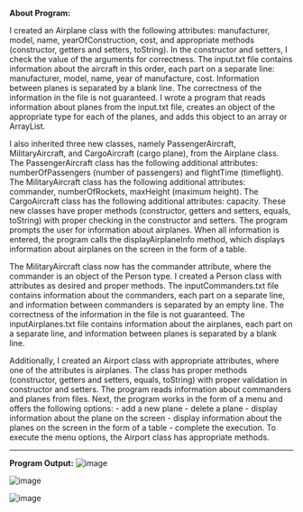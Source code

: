 **About Program:**

I created an Airplane class with the following attributes: manufacturer, model, name, yearOfConstruction, cost, and appropriate methods (constructor, getters and setters, toString). In the constructor and setters, I check the value of the arguments for correctness. The input.txt file contains information about the aircraft in this order, each part on a separate line: manufacturer, model, name, year of manufacture, cost. Information between planes is separated by a blank line. The correctness of the information in the file is not guaranteed. I wrote a program that reads information about planes from the input.txt file, creates an object of the appropriate type for each of the planes, and adds this object to an array or ArrayList. 

I also inherited three new classes, namely PassengerAircraft, MilitaryAircraft, and CargoAircraft (cargo plane), from the Airplane class. The PassengerAircraft class has the following additional attributes: numberOfPassengers (number of passengers) and flightTime (timeflight). The MilitaryAircraft class has the following additional attributes: commander, numberOfRockets, maxHeight (maximum height). The CargoAircraft class has the following additional attributes: capacity. These new classes have proper methods (constructor, getters and setters, equals, toString) with proper checking in the constructor and setters. The program prompts the user for information about airplanes. When all information is entered, the program calls the displayAirplaneInfo method, which displays information about airplanes on the screen in the form of a table.

The MilitaryAircraft class now has the commander attribute, where the commander is an object of the Person type. I created a Person class with attributes as desired and proper methods. The inputCommanders.txt file contains information about the commanders, each part on a separate line, and information between commanders is separated by an empty line. The correctness of the information in the file is not guaranteed. The inputAirplanes.txt file contains information about the airplanes, each part on a separate line, and information between planes is separated by a blank line.

Additionally, I created an Airport class with appropriate attributes, where one of the attributes is airplanes. The class has proper methods (constructor, getters and setters, equals, toString) with proper validation in constructor and setters. The program reads information about commanders and planes from files. Next, the program works in the form of a menu and offers the following options: - add a new plane - delete a plane - display information about the plane on the screen - display information about the planes on the screen in the form of a table - complete the execution. To execute the menu options, the Airport class has appropriate methods.

------------------------------

**Program Output:**
![image](https://github.com/KrvMarina/java_project/assets/142495792/f463849b-9578-4c23-93b7-2501b861a88f)

![image](https://github.com/KrvMarina/java_project/assets/142495792/eb285896-c479-4881-b9fb-4e1953a74b45)

![image](https://github.com/KrvMarina/java_project/assets/142495792/b28fab29-64f8-4f79-a828-fb58e48eebaa)

